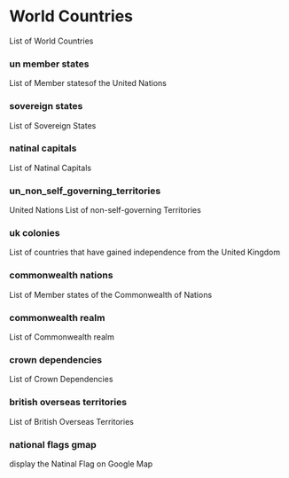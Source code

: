 World Countries
===============

List of World Countries

### un member states

List of Member statesof the United Nations

### sovereign states

List of Sovereign States

### natinal capitals

List of Natinal Capitals

### un_non_self_governing_territories

United Nations List of non-self-governing Territories

### uk colonies

List of countries that have gained independence from the United Kingdom

### commonwealth nations

List of Member states of the Commonwealth of Nations

### commonwealth realm

List of Commonwealth realm

### crown dependencies

List of Crown Dependencies

### british overseas territories

List of British Overseas Territories

### national flags gmap

display the Natinal Flag on Google Map
